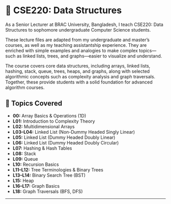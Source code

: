# 📘 CSE220: Data Structures  

As a Senior Lecturer at BRAC University, Bangladesh, I teach CSE220: Data Structures to sophomore undergraduate Computer Science students.

These lecture files are adapted from my undergraduate and master’s courses, as well as my teaching assistantship experience. They are enriched with simple examples and analogies to make complex topics—such as linked lists, trees, and graphs—easier to visualize and understand.

The course covers core data structures, including arrays, linked lists, hashing, stack, queue, trees, heaps, and graphs, along with selected algorithmic concepts such as complexity analysis and graph traversals. Together, these provide students with a solid foundation for advanced algorithm courses.

## 📂 Topics Covered  

- **00:** Array Basics & Operations (1D)  
- **L01:** Introduction to Complexity Theory  
- **L02:** Multidimensional Arrays  
- **L03–L04:** Linked List (Non-Dummy Headed Singly Linear)  
- **L05:** Linked List (Dummy Headed Doubly Linear)  
- **L06:** Linked List (Dummy Headed Doubly Circular)  
- **L07:** Hashing & Hash Tables  
- **L08:** Stack  
- **L09:** Queue  
- **L10:** Recursion Basics  
- **L11–L12:** Tree Terminologies & Binary Trees  
- **L13–L14:** Binary Search Tree (BST)  
- **L15:** Heap  
- **L16–L17:** Graph Basics  
- **L18:** Graph Traversals (BFS, DFS)  

---
